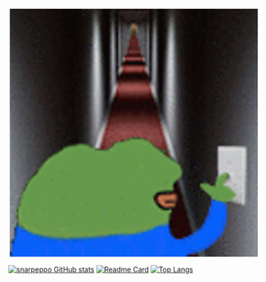 <p align="center">
    <img src="https://github.com/snarpeppo/snarpeppo/blob/main/cursed.gif?raw=true" alt="spooky"/>
</p>

[![snarpeppo GitHub stats](https://github-readme-stats.vercel.app/api?username=snarpeppo&show_icons=true&theme=synthwave)](https://github.com/anuraghazra/github-readme-stats)
[![Readme Card](https://github-readme-stats.vercel.app/api/pin/?username=anuraghazra&repo=3dlisting&theme=synthwave)](https://github.com/snarpeppo/3dlisting)
[![Top Langs](https://github-readme-stats.vercel.app/api/top-langs/?username=snarpeppo&theme=synthwave)](https://github.com/anuraghazra/github-readme-stats)



